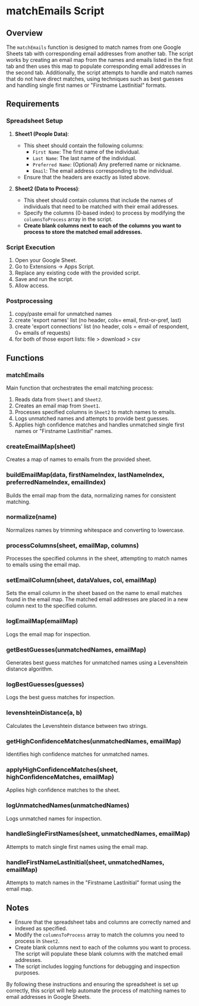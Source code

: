 # matchEmails Script

## Overview

The `matchEmails` function is designed to match names from one Google Sheets tab with corresponding email addresses from another tab. The script works by creating an email map from the names and emails listed in the first tab and then uses this map to populate corresponding email addresses in the second tab. Additionally, the script attempts to handle and match names that do not have direct matches, using techniques such as best guesses and handling single first names or "Firstname LastInitial" formats.

## Requirements

### Spreadsheet Setup

1. **Sheet1 (People Data)**:

   - This sheet should contain the following columns:
     - `First Name`: The first name of the individual.
     - `Last Name`: The last name of the individual.
     - `Preferred Name`: (Optional) Any preferred name or nickname.
     - `Email`: The email address corresponding to the individual.
   - Ensure that the headers are exactly as listed above.

2. **Sheet2 (Data to Process)**:
   - This sheet should contain columns that include the names of individuals that need to be matched with their email addresses.
   - Specify the columns (0-based index) to process by modifying the `columnsToProcess` array in the script.
   - **Create blank columns next to each of the columns you want to process to store the matched email addresses.**

### Script Execution

1. Open your Google Sheet.
2. Go to Extensions -> Apps Script.
3. Replace any existing code with the provided script.
4. Save and run the script.
5. Allow access.

### Postprocessing

1. copy/paste email for unmatched names
2. create 'export names' list (no header, cols= email, first-or-pref, last)
3. create 'export connections' list (no header, cols = email of respondent, 0+ emails of requests)
4. for both of those export lists: file > download > csv

## Functions

### matchEmails

Main function that orchestrates the email matching process:

1. Reads data from `Sheet1` and `Sheet2`.
2. Creates an email map from `Sheet1`.
3. Processes specified columns in `Sheet2` to match names to emails.
4. Logs unmatched names and attempts to provide best guesses.
5. Applies high confidence matches and handles unmatched single first names or "Firstname LastInitial" names.

### createEmailMap(sheet)

Creates a map of names to emails from the provided sheet.

### buildEmailMap(data, firstNameIndex, lastNameIndex, preferredNameIndex, emailIndex)

Builds the email map from the data, normalizing names for consistent matching.

### normalize(name)

Normalizes names by trimming whitespace and converting to lowercase.

### processColumns(sheet, emailMap, columns)

Processes the specified columns in the sheet, attempting to match names to emails using the email map.

### setEmailColumn(sheet, dataValues, col, emailMap)

Sets the email column in the sheet based on the name to email matches found in the email map. The matched email addresses are placed in a new column next to the specified column.

### logEmailMap(emailMap)

Logs the email map for inspection.

### getBestGuesses(unmatchedNames, emailMap)

Generates best guess matches for unmatched names using a Levenshtein distance algorithm.

### logBestGuesses(guesses)

Logs the best guess matches for inspection.

### levenshteinDistance(a, b)

Calculates the Levenshtein distance between two strings.

### getHighConfidenceMatches(unmatchedNames, emailMap)

Identifies high confidence matches for unmatched names.

### applyHighConfidenceMatches(sheet, highConfidenceMatches, emailMap)

Applies high confidence matches to the sheet.

### logUnmatchedNames(unmatchedNames)

Logs unmatched names for inspection.

### handleSingleFirstNames(sheet, unmatchedNames, emailMap)

Attempts to match single first names using the email map.

### handleFirstNameLastInitial(sheet, unmatchedNames, emailMap)

Attempts to match names in the "Firstname LastInitial" format using the email map.

## Notes

- Ensure that the spreadsheet tabs and columns are correctly named and indexed as specified.
- Modify the `columnsToProcess` array to match the columns you need to process in `Sheet2`.
- Create blank columns next to each of the columns you want to process. The script will populate these blank columns with the matched email addresses.
- The script includes logging functions for debugging and inspection purposes.

By following these instructions and ensuring the spreadsheet is set up correctly, this script will help automate the process of matching names to email addresses in Google Sheets.

